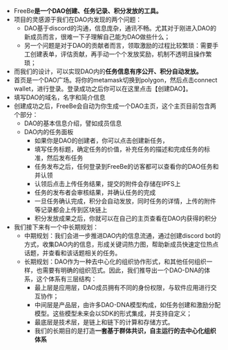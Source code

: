 - FreeBe**是一个DAO创建、任务记录、积分发放的工具。**
- 项目的灵感源于我们在DAO内发现的两个问题：
  - DAO基于discord的沟通，信息庞杂，通讯不畅。尤其对于刚进入DAO的新成员而言，很难一下子理解自己能为DAO做些什么；
  - 另一个问题是对于DAO的贡献者而言，领取激励的过程比较繁琐：需要手工创建表单，评估贡献，再手动一个个发放奖励，机制不透明且操作繁琐；
- 而我们的设计，可以实现DAO内的**任务信息有序公开、积分自动发放。**
- 首页是一个DAO广场。将你的metamask切换到polygon，然后点击connect wallet，进行登录。登录成功之后你可以在这里点击【创建DAO】。
- 填写DAO的域名，名字和简介信息
- 创建成功之后，FreeBe会自动为你生成一个DAO主页，这个主页目前包含两个部分：
  - DAO的基本信息介绍，譬如成员信息
  - DAO内的任务面板
    - 如果你是DAO的创建者，你可以点击创建新任务，
    - 填写任务标题，确定任务的价值，补充任务的描述和完成任务的标准，然后发布任务
    - 任务发布之后，任何登录到FreeBe的访客都可以查看你的DAO任务和并认领
    - 认领后点击上传任务结果，提交的附件会存储在IPFS上
    - 任务的发布者会审核结果，并确认任务的完成
    - 一旦任务确认完成，积分会自动发放，同时任务的详情，上传的附件等记录都会上传到区块链上
    - 积分发放成果之后，你就可以在自己的主页查看在DAO内获得的积分
- 我们接下来有一个中长期规划：
  - 中期规划：我们会进一步推进DAO内的信息流通，通过创建discord bot的方式，收集DAO内的信息，形成关键词热力图，帮助新成员快速定位热点话题，并查看和该话题相关的任务。
  - 长期规划：DAO作为一种去中心化的组织协作形式，和其他任何组织一样，也需要有明确的组织范式。因此，我们推导出一个DAO-DNA的体系，这个体系有三层结构：
    - 最上层是应用层，DAO成员拥有不同的身份权限，与软件应用进行交互协作；
    - 中间层是产品层，由许多DAO-DNA模型构成，如任务创建和激励分配模型。这些模型未来会以SDK的形式集成，并支持自定义；
    - 最底层是技术层，是链上和链下的计算和存储方式。
    - 我们的长期目的是打造**一套基于群体共识，自主运行的去中心化组织体系**
